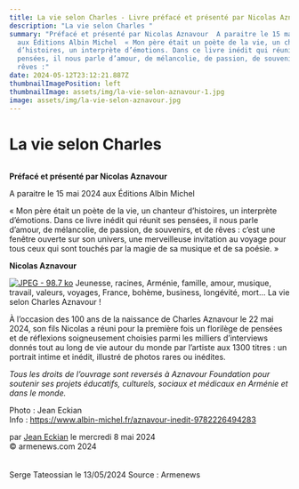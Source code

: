 ```yaml
---
title: La vie selon Charles - Livre préfacé et présenté par Nicolas Aznavour
description: "La vie selon Charles "
summary: "Préfacé et présenté par Nicolas Aznavour  A paraitre le 15 mai 2024
  aux Éditions Albin Michel  « Mon père était un poète de la vie, un chanteur
  d’histoires, un interprète d’émotions. Dans ce livre inédit qui réunit ses
  pensées, il nous parle d’amour, de mélancolie, de passion, de souvenirs, et de
  rêves :"
date: 2024-05-12T23:12:21.887Z
thumbnailImagePosition: left
thumbnailImage: assets/img/la-vie-selon-aznavour-1.jpg
image: assets/img/la-vie-selon-aznavour.jpg
---
```

<!--StartFragment-->

# La vie selon Charles

![]()

**Préfacé et présenté par Nicolas Aznavour**

A paraitre le 15 mai 2024 aux Éditions Albin Michel

« Mon père était un poète de la vie, un chanteur d’histoires, un interprète d’émotions. Dans ce livre inédit qui réunit ses pensées, il nous parle d’amour, de mélancolie, de passion, de souvenirs, et de rêves : c’est une fenêtre ouverte sur son univers, une merveilleuse invitation au voyage pour tous ceux qui sont touchés par la magie de sa musique et de sa poésie. »

**Nicolas Aznavour**

[![JPEG - 98.7 ko](https://www.armenews.com/local/cache-vignettes/L270xH423/440572350_992127422273314_5093850034559335792_n-40329.jpg?1715094635)](https://www.armenews.com/IMG/jpg/5/4/d/440572350_992127422273314_5093850034559335792_n.jpg "jpg/5/4/d/440572350_992127422273314_5093850034559335792_n.jpg") Jeunesse, racines, Arménie, famille, amour, musique, travail, valeurs, voyages, France, bohème, business, longévité, mort... La vie selon Charles Aznavour !

À l’occasion des 100 ans de la naissance de Charles Aznavour le 22 mai 2024, son fils Nicolas a réuni pour la première fois un florilège de pensées et de réflexions soigneusement choisies parmi les milliers d’interviews donnés tout au long de vie autour du monde par l’artiste aux 1300 titres : un portrait intime et inédit, illustré de photos rares ou inédites.

*Tous les droits de l’ouvrage sont reversés à Aznavour Foundation pour soutenir ses projets éducatifs, culturels, sociaux et médicaux en Arménie et dans le monde.*

Photo : Jean Eckian\
Info : <https://www.albin-michel.fr/aznavour-inedit-9782226494283>

par [Jean Eckian](https://www.armenews.com/spip.php?page=auteur&id_auteur=34) le mercredi 8 mai 2024\
© armenews.com 2024\
\
\
Serge Tateossian le 13/05/2024   Source : Armenews